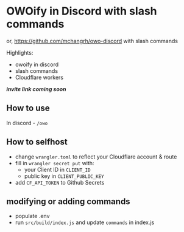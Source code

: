 # OWOify in Discord with slash commands
or, https://github.com/mchangrh/owo-discord with slash commands

Highlights:
- owoify in discord
- slash commands
- Cloudflare workers
 
***invite link coming soon***

## How to use
In discord - `/owo`

## How to selfhost
- change `wrangler.toml` to reflect your Cloudflare account & route
- fill in `wrangler secret put` with:
  - your Client ID in `CLIENT_ID`
  - public key in `CLIENT_PUBLIC_KEY` 
- add `CF_API_TOKEN` to Github Secrets

## modifying or adding commands
- populate .env
- run `src/build/index.js` and update `commands` in index.js